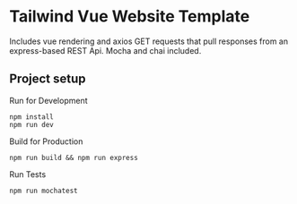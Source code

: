 # Tailwind Vue Website Template

Includes vue rendering and axios GET requests that pull responses from an express-based REST Api.  Mocha and chai included.

## Project setup


Run for Development
```
npm install
npm run dev
```


Build for Production
```
npm run build && npm run express
```



Run Tests
```
npm run mochatest
```
